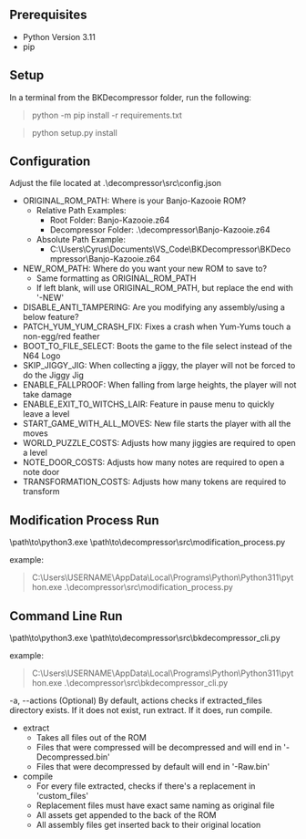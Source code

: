 ## Prerequisites

* Python Version 3.11
* pip

## Setup

In a terminal from the BKDecompressor folder, run the following:

> python -m pip install -r requirements.txt

> python setup.py install

## Configuration

Adjust the file located at .\decompressor\src\config.json
  - ORIGINAL_ROM_PATH: Where is your Banjo-Kazooie ROM?
    - Relative Path Examples:
      - Root Folder: Banjo-Kazooie.z64
      - Decompressor Folder: .\decompressor\Banjo-Kazooie.z64
    - Absolute Path Example:
      - C:\Users\Cyrus\Documents\VS_Code\BKDecompressor\BKDecompressor\Banjo-Kazooie.z64
  - NEW_ROM_PATH: Where do you want your new ROM to save to?
    - Same formatting as ORIGINAL_ROM_PATH
    - If left blank, will use ORIGINAL_ROM_PATH, but replace the end with '-NEW'
  - DISABLE_ANTI_TAMPERING: Are you modifying any assembly/using a below feature?
  - PATCH_YUM_YUM_CRASH_FIX: Fixes a crash when Yum-Yums touch a non-egg/red feather
  - BOOT_TO_FILE_SELECT: Boots the game to the file select instead of the N64 Logo
  - SKIP_JIGGY_JIG: When collecting a jiggy, the player will not be forced to do the Jiggy Jig
  - ENABLE_FALLPROOF: When falling from large heights, the player will not take damage
  - ENABLE_EXIT_TO_WITCHS_LAIR: Feature in pause menu to quickly leave a level
  - START_GAME_WITH_ALL_MOVES: New file starts the player with all the moves
  - WORLD_PUZZLE_COSTS: Adjusts how many jiggies are required to open a level
  - NOTE_DOOR_COSTS: Adjusts how many notes are required to open a note door
  - TRANSFORMATION_COSTS: Adjusts how many tokens are required to transform

## Modification Process Run

\path\to\python3.exe \path\to\decompressor\src\modification_process.py

example:
> C:\Users\USERNAME\AppData\Local\Programs\Python\Python311\python.exe .\decompressor\src\modification_process.py

## Command Line Run

\path\to\python3.exe \path\to\decompressor\src\bkdecompressor_cli.py

example:
> C:\Users\USERNAME\AppData\Local\Programs\Python\Python311\python.exe .\decompressor\src\bkdecompressor_cli.py

-a, --actions (Optional)
By default, actions checks if extracted_files directory exists. If it does not exist, run extract. If it does, run compile.
  - extract
    - Takes all files out of the ROM
    - Files that were compressed will be decompressed and will end in '-Decompressed.bin'
    - Files that were decompressed by default will end in '-Raw.bin'
  - compile
    - For every file extracted, checks if there's a replacement in 'custom_files'
    - Replacement files must have exact same naming as original file
    - All assets get appended to the back of the ROM
    - All assembly files get inserted back to their original location
